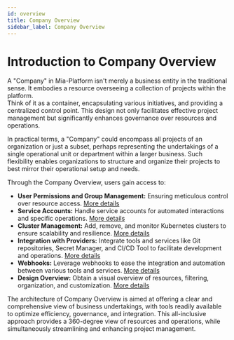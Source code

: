 ```yaml
---
id: overview
title: Company Overview
sidebar_label: Company Overview
---
```


# Introduction to Company Overview

A "Company" in Mia-Platform isn't merely a business entity in the traditional sense. It embodies a resource overseeing a collection of projects within the platform.  
Think of it as a container, encapsulating various initiatives, and providing a centralized control point. This design not only facilitates effective project management but significantly enhances governance over resources and operations.

In practical terms, a "Company" could encompass all projects of an organization or just a subset, perhaps representing the undertakings of a single operational unit or department within a larger business. Such flexibility enables organizations to structure and organize their projects to best mirror their operational setup and needs.

Through the Company Overview, users gain access to:

- **User Permissions and Group Management:** Ensuring meticulous control over resource access. [More details](/development_suite/identity-and-access-management/index.md)
- **Service Accounts:** Handle service accounts for automated interactions and specific operations. [More details](/development_suite/identity-and-access-management/manage-service-accounts.md)
- **Cluster Management:** Add, remove, and monitor Kubernetes clusters to ensure scalability and resilience. [More details](/development_suite/clusters-management/clusters-overview-setup.md)
- **Integration with Providers:** Integrate tools and services like Git repositories, Secret Manager, and CI/CD Tool to facilitate development and operations. [More details](/development_suite/set-up-infrastructure/configure-provider.mdx)
- **Webhooks:** Leverage webhooks to ease the integration and automation between various tools and services. [More details](/development_suite/webhooks-and-events/webhooks.md)
- **Design Overview:** Obtain a visual overview of resources, filtering, organization, and customization. [More details](/development_suite/governance/design-overview.md)

The architecture of Company Overview is aimed at offering a clear and comprehensive view of business undertakings, with tools readily available to optimize efficiency, governance, and integration. This all-inclusive approach provides a 360-degree view of resources and operations, while simultaneously streamlining and enhancing project management.

